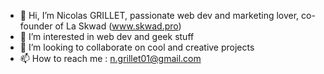 - 👋 Hi, I’m Nicolas GRILLET, passionate web dev and marketing lover, co-founder of La Skwad (www.skwad.pro)
- 👀 I’m interested in web dev and geek stuff
- 💞️ I’m looking to collaborate on cool and creative projects
- 📫 How to reach me : n.grillet01@gmail.com

<!---
nicoss01/nicoss01 is a ✨ special ✨ repository because its `README.md` (this file) appears on your GitHub profile.
You can click the Preview link to take a look at your changes.
--->
